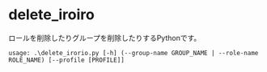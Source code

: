 # delete_iroiro

ロールを削除したりグループを削除したりするPythonです。

```
usage: .\delete_irorio.py [-h] (--group-name GROUP_NAME | --role-name ROLE_NAME) [--profile [PROFILE]]
```